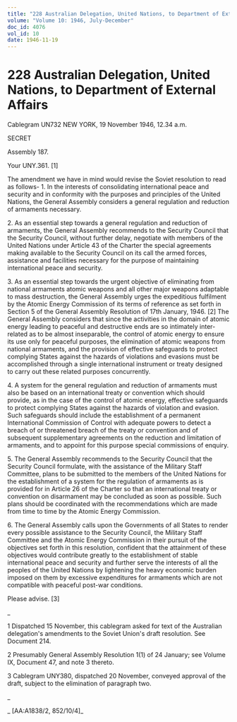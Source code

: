 ```yaml
---
title: "228 Australian Delegation, United Nations, to Department of External Affairs"
volume: "Volume 10: 1946, July-December"
doc_id: 4076
vol_id: 10
date: 1946-11-19
---
```


# 228 Australian Delegation, United Nations, to Department of External Affairs

Cablegram UN732 NEW YORK, 19 November 1946, 12.34 a.m.

SECRET

Assembly 187.

Your UNY.361. [1]

The amendment we have in mind would revise the Soviet resolution to read as follows- 1. In the interests of consolidating international peace and security and in conformity with the purposes and principles of the United Nations, the General Assembly considers a general regulation and reduction of armaments necessary.

2\. As an essential step towards a general regulation and reduction of armaments, the General Assembly recommends to the Security Council that the Security Council, without further delay, negotiate with members of the United Nations under Article 43 of the Charter the special agreements making available to the Security Council on its call the armed forces, assistance and facilities necessary for the purpose of maintaining international peace and security.

3\. As an essential step towards the urgent objective of eliminating from national armaments atomic weapons and all other major weapons adaptable to mass destruction, the General Assembly urges the expeditious fulfilment by the Atomic Energy Commission of its terms of reference as set forth in Section 5 of the General Assembly Resolution of 17th January, 1946. [2] The General Assembly considers that since the activities in the domain of atomic energy leading to peaceful and destructive ends are so intimately inter-related as to be almost inseparable, the control of atomic energy to ensure its use only for peaceful purposes, the elimination of atomic weapons from national armaments, and the provision of effective safeguards to protect complying States against the hazards of violations and evasions must be accomplished through a single international instrument or treaty designed to carry out these related purposes concurrently.

4\. A system for the general regulation and reduction of armaments must also be based on an international treaty or convention which should provide, as in the case of the control of atomic energy, effective safeguards to protect complying States against the hazards of violation and evasion. Such safeguards should include the establishment of a permanent International Commission of Control with adequate powers to detect a breach of or threatened breach of the treaty or convention and of subsequent supplementary agreements on the reduction and limitation of armaments, and to appoint for this purpose special commissions of enquiry.

5\. The General Assembly recommends to the Security Council that the Security Council formulate, with the assistance of the Military Staff Committee, plans to be submitted to the members of the United Nations for the establishment of a system for the regulation of armaments as is provided for in Article 26 of the Charter so that an international treaty or convention on disarmament may be concluded as soon as possible. Such plans should be coordinated with the recommendations which are made from time to time by the Atomic Energy Commission.

6\. The General Assembly calls upon the Governments of all States to render every possible assistance to the Security Council, the Military Staff Committee and the Atomic Energy Commission in their pursuit of the objectives set forth in this resolution, confident that the attainment of these objectives would contribute greatly to the establishment of stable international peace and security and further serve the interests of all the peoples of the United Nations by lightening the heavy economic burden imposed on them by excessive expenditures for armaments which are not compatible with peaceful post-war conditions.

Please advise. [3]

_

1 Dispatched 15 November, this cablegram asked for text of the Australian delegation's amendments to the Soviet Union's draft resolution. See Document 214.

2 Presumably General Assembly Resolution 1(1) of 24 January; see Volume IX, Document 47, and note 3 thereto.

3 Cablegram UNY380, dispatched 20 November, conveyed approval of the draft, subject to the elimination of paragraph two.

_

_ [AA:A1838/2, 852/10/4]_
